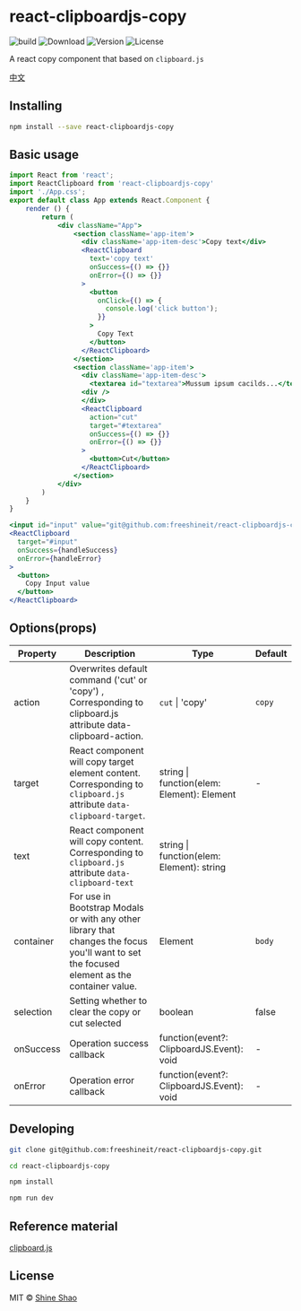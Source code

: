 # react-clipboardjs-copy

![build](https://github.com/freeshineit/react-clipboardjs-copy/workflows/build/badge.svg)
![Download](https://img.shields.io/npm/dm/react-clipboardjs-copy.svg)
![Version](https://img.shields.io/npm/v/react-clipboardjs-copy.svg)
![License](https://img.shields.io/npm/l/react-clipboardjs-copy.svg)

A react copy component that based on `clipboard.js`

[中文](./README_zh-CN.md)

## Installing

```sh
npm install --save react-clipboardjs-copy
```

## Basic usage

```jsx
import React from 'react';
import ReactClipboard from 'react-clipboardjs-copy'
import './App.css';
export default class App extends React.Component {
    render () {
        return (
            <div className="App">
                <section className='app-item'>
                  <div className='app-item-desc'>Copy text</div>
                  <ReactClipboard
                    text='copy text'
                    onSuccess={() => {}}
                    onError={() => {}}
                  >
                    <button
                      onClick={() => {
                        console.log('click button');
                      }}
                    >
                      Copy Text
                    </button>
                  </ReactClipboard>
                </section>
                <section className='app-item'>
                  <div className='app-item-desc'>
                    <textarea id="textarea">Mussum ipsum cacilds...</textarea>
                  <div />
                  </div>
                  <ReactClipboard
                    action="cut"
                    target="#textarea"
                    onSuccess={() => {}}
                    onError={() => {}}
                  >
                    <button>Cut</button>
                  </ReactClipboard>
                </section>
            </div>
        )
    }
}
```

```jsx
<input id="input" value="git@github.com:freeshineit/react-clipboardjs-copy.git" />
<ReactClipboard
  target="#input"
  onSuccess={handleSuccess}
  onError={handleError}
>
  <button>
    Copy Input value
  </button>
</ReactClipboard>
```

## Options(props)

| Property  | Description                                                                                                                                 | Type                                       | Default |
| --------- | ------------------------------------------------------------------------------------------------------------------------------------------- | ------------------------------------------ | ------- |
| action    | Overwrites default command ('cut' or 'copy') , Corresponding to clipboard.js attribute data-clipboard-action.                               | `cut` \| 'copy'                            | `copy`  |
| target    | React component will copy target element content. Corresponding to `clipboard.js` attribute `data-clipboard-target`.                        | string \| function(elem: Element): Element | -       |
| text      | React component will copy content. Corresponding to `clipboard.js` attribute `data-clipboard-text`                                          | string \| function(elem: Element): string  |         |
| container | For use in Bootstrap Modals or with any other library that changes the focus you'll want to set the focused element as the container value. | Element                                    | `body`  |
| selection | Setting whether to clear the copy or cut selected                                                                                           | boolean                                    | false   |
| onSuccess | Operation success callback                                                                                                                  | function(event?: ClipboardJS.Event): void  | -       |
| onError   | Operation error callback                                                                                                                    | function(event?: ClipboardJS.Event): void  | -       |

## Developing

```sh
git clone git@github.com:freeshineit/react-clipboardjs-copy.git

cd react-clipboardjs-copy

npm install

npm run dev
```

## Reference material

[clipboard.js](https://clipboardjs.com/)

## License

MIT © [Shine Shao](https://github.com/freeshineit)
